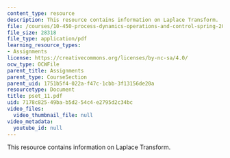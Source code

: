 ```yaml
---
content_type: resource
description: This resource contains information on Laplace Transform.
file: /courses/10-450-process-dynamics-operations-and-control-spring-2006/7178c82549bab5d254c4e2795d2c34bc_pset_11.pdf
file_size: 28318
file_type: application/pdf
learning_resource_types:
- Assignments
license: https://creativecommons.org/licenses/by-nc-sa/4.0/
ocw_type: OCWFile
parent_title: Assignments
parent_type: CourseSection
parent_uid: 1751b5f4-022a-f47c-1cbb-3f13156de20a
resourcetype: Document
title: pset_11.pdf
uid: 7178c825-49ba-b5d2-54c4-e2795d2c34bc
video_files:
  video_thumbnail_file: null
video_metadata:
  youtube_id: null
---
```

This resource contains information on Laplace Transform.